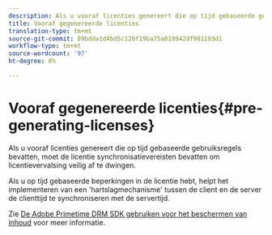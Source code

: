 ```yaml
---
description: Als u vooraf licenties genereert die op tijd gebaseerde gebruiksregels bevatten, moet de licentie synchronisatievereisten bevatten om licentievervalsing veilig af te dwingen.
title: Vooraf gegenereerde licenties
translation-type: tm+mt
source-git-commit: 89bdda1d4bd5c126f19ba75a819942df901183d1
workflow-type: tm+mt
source-wordcount: '97'
ht-degree: 0%

---
```



# Vooraf gegenereerde licenties{#pre-generating-licenses}

Als u vooraf licenties genereert die op tijd gebaseerde gebruiksregels bevatten, moet de licentie synchronisatievereisten bevatten om licentievervalsing veilig af te dwingen.

Als u op tijd gebaseerde beperkingen in de licentie hebt, helpt het implementeren van een &#39;hartslagmechanisme&#39; tussen de client en de server de clienttijd te synchroniseren met de servertijd.

Zie [De Adobe Primetime DRM SDK gebruiken voor het beschermen van inhoud](https://helpx.adobe.com/content/dam/help/en/primetime/drm/drm_protecting_content.pdf) voor meer informatie.
